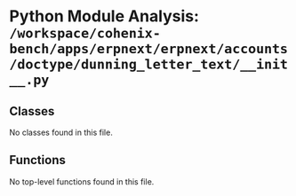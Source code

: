# Python Module Analysis: `/workspace/cohenix-bench/apps/erpnext/erpnext/accounts/doctype/dunning_letter_text/__init__.py`

## Classes

No classes found in this file.


## Functions

No top-level functions found in this file.
